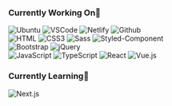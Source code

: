 ### Currently Working On🔭

![Ubuntu](https://img.shields.io/badge/Ubuntu-E95420?style=flat-square&logo=Ubuntu&logoColor=white)
![VSCode](https://img.shields.io/badge/Visual%20Studio%20Code-007ACC?style=flat-square&logo=Visual%20Studio%20Code&logoColor=white)
![Netlify](https://img.shields.io/badge/netlify-00C7B7?style=flat-square&logo=netlify&logoColor=white)
![Github](https://img.shields.io/badge/github-181717?style=flat-square&logo=github&logoColor=white)
<br/>
![HTML](https://img.shields.io/badge/HTML5-E34F26?style=flat-square&logo=html5&logoColor=white)
![CSS3](https://img.shields.io/badge/CSS3-1572B6?style=flat-square&logo=css3&logoColor=white)
![Sass](https://img.shields.io/badge/Sass-CC6699?style=flat-square&logo=Sass&logoColor=white)
![Styled-Component](https://img.shields.io/badge/styled%20components-DB7093?style=flat-square&logo=styled-components&logoColor=white)
<br/>
![Bootstrap](https://img.shields.io/badge/Bootstrapap-7952B3?style=flat-square&logo=bootstrap&logoColor=white)
![jQuery](https://img.shields.io/badge/jQuery-0769AD?style=flat-square&logo=jQuery&logoColor=white)
<br/>
![JavaScript](https://img.shields.io/badge/javascript-F7DF1E?style=flat-square&logo=javascript&logoColor=black)
![TypeScript](https://img.shields.io/badge/typescript-3178C6?style=flat-square&logo=typescript&logoColor=white)
![React](https://img.shields.io/badge/react-444444?style=flat-square&logo=react)
![Vue.js](https://img.shields.io/badge/Vue.js-4FC08D?style=flat-square&logo=Vue.js&logoColor=white)

### Currently Learning🌱

![Next.js](https://img.shields.io/badge/Next.js-000000?style=flat-square&logo=Next.js&logoColor=white)

<!--
**intoavortex/intoavortex** is a ✨ _special_ ✨ repository because its `README.md` (this file) appears on your GitHub profile.

Here are some ideas to get you started:

- 🔭 I’m currently working on ...
- 🌱 I’m currently learning ...
- 👯 I’m looking to collaborate on ...
- 🤔 I’m looking for help with ...
- 💬 Ask me about ...
- 📫 How to reach me: ...
- 😄 Pronouns: ...
- ⚡ Fun fact: ...
-->

